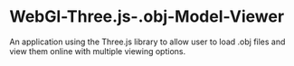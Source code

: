 # WebGl-Three.js-.obj-Model-Viewer
An application using the Three.js library to allow user to load .obj files and view them online with multiple viewing options.
